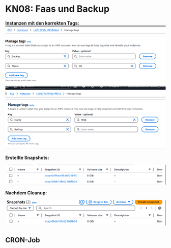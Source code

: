 # KN08: Faas und Backup

**Instanzen mit den korrekten Tags:**
![1734706195312](image/Readme/1734706195312.png)
![1734706210347](image/Readme/1734706210347.png)

**Erstellte Snapshots:**

![1734706243191](image/Readme/1734706243191.png)

**Nachdem Cleanup:**

![1734706403909](image/Readme/1734706403909.png)

## CRON-Job

```bash

```
